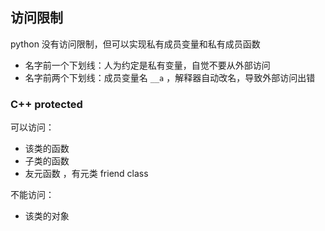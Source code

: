 ## 访问限制

python 没有访问限制，但可以实现私有成员变量和私有成员函数

* 名字前一个下划线：人为约定是私有变量，自觉不要从外部访问
* 名字前两个下划线：成员变量名 `__a` ，解释器自动改名，导致外部访问出错

### C++ protected

可以访问：

* 该类的函数
* 子类的函数
* 友元函数 ，有元类 friend class

不能访问：

* 该类的对象



